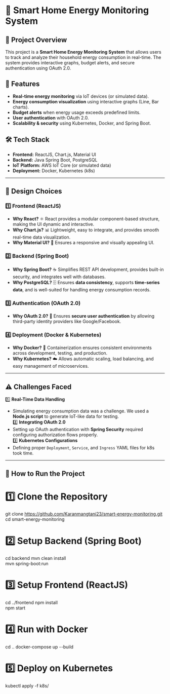 # 🔋 Smart Home Energy Monitoring System  

## 📜 Project Overview  
This project is a **Smart Home Energy Monitoring System** that allows users to track and analyze their household energy consumption in real-time. The system provides interactive graphs, budget alerts, and secure authentication using OAuth 2.0.  

## 🚀 Features  
- **Real-time energy monitoring** via IoT devices (or simulated data).  
- **Energy consumption visualization** using interactive graphs (Line, Bar charts).  
- **Budget alerts** when energy usage exceeds predefined limits.  
- **User authentication** with OAuth 2.0.  
- **Scalability & security** using Kubernetes, Docker, and Spring Boot.  

## 🛠️ Tech Stack  
- **Frontend:** ReactJS, Chart.js, Material UI  
- **Backend:** Java Spring Boot, PostgreSQL  
- **IoT Platform:** AWS IoT Core (or simulated data)  
- **Deployment:** Docker, Kubernetes (k8s)  

---

## 📐 **Design Choices**  

### **1️⃣ Frontend (ReactJS)**  
- **Why React?** ⚛️ React provides a modular component-based structure, making the UI dynamic and interactive.  
- **Why Chart.js?** 📊 Lightweight, easy to integrate, and provides smooth real-time data visualization.  
- **Why Material UI?** 🎨 Ensures a responsive and visually appealing UI.  

### **2️⃣ Backend (Spring Boot)**  
- **Why Spring Boot?** ☕ Simplifies REST API development, provides built-in security, and integrates well with databases.  
- **Why PostgreSQL?** 🗄️ Ensures **data consistency**, supports **time-series data**, and is well-suited for handling energy consumption records.  

### **3️⃣ Authentication (OAuth 2.0)**  
- **Why OAuth 2.0?** 🔐 Ensures **secure user authentication** by allowing third-party identity providers like Google/Facebook.  

### **4️⃣ Deployment (Docker & Kubernetes)**  
- **Why Docker?** 🐳 Containerization ensures consistent environments across development, testing, and production.  
- **Why Kubernetes?** ☁️ Allows automatic scaling, load balancing, and easy management of microservices.  

---

## ⚠️ **Challenges Faced**  
1️⃣ **Real-Time Data Handling**  
   - Simulating energy consumption data was a challenge. We used a **Node.js script** to generate IoT-like data for testing.  
2️⃣ **Integrating OAuth 2.0**  
   - Setting up OAuth authentication with **Spring Security** required configuring authorization flows properly.  
3️⃣ **Kubernetes Configurations**  
   - Defining proper `Deployment`, `Service`, and `Ingress` YAML files for k8s took time.  

---

## 🚀 **How to Run the Project**  

# 1️⃣ Clone the Repository
git clone https://github.com/Karanmangtani23/smart-energy-monitoring.git <br>
cd smart-energy-monitoring

# 2️⃣ Setup Backend (Spring Boot)
cd backend
mvn clean install<br>
mvn spring-boot:run<br>

# 3️⃣ Setup Frontend (ReactJS)
cd ../frontend
npm install<br>
npm start<br>

# 4️⃣ Run with Docker
cd ..
docker-compose up --build<br>

# 5️⃣ Deploy on Kubernetes
kubectl apply -f k8s/
